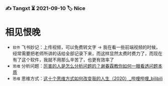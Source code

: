 ### ✍️ Tangxt ⏳ 2021-09-10 🏷️ Nice

# 相见恨晚

- `软件` 飞书妙记：上传视频，可以免费转文字 -> 我在看一些前端视频的时候，经常需要把老师所讲的话给全部记录下来，而这样显然太费时费力了，而现在有了这个软件，我就不用那么辛苦了，也更有效率了
- `思维` 分析问题：[厉害的人是怎么分析问题的？谢春霖教你如何一眼看透问题本质](https://www.zhihu.com/zvideo/1409183305992876032)
- `思维` 思维方式：[这十个思维方式如何改变我的人生（2020）_哔哩哔哩_bilibili](https://www.bilibili.com/video/BV1A5411E7zG)
